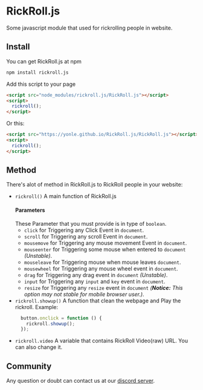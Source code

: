 # RickRoll.js
Some javascript module that used for rickrolling people in website.

## Install
You can get RickRoll.js at npm
```bash
npm install rickroll.js
```
Add this script to your page
```html
<script src="node_modules/rickroll.js/RickRoll.js"></script>
<script>
  rickroll();
</script>
```
Or this:
```html
<script src="https://yonle.github.io/RickRoll.js/RickRoll.js"></script>
<script>
  rickroll();
</script>
```
## Method
There's alot of method in RickRoll.js to RickRoll people in your website:
 - `rickroll()` A main function of RickRoll.js
   #### Parameters
    These Parameter that you must provide is in type of `boolean`.
    - `click` for Triggering any Click Event in `document`.
    - `scroll` for Triggering any scroll Event in `document`.
    - `mousemove` for Triggering any mouse movement Event in `document`.
    - `mouseenter` for Triggering some mouse when entered to `document` *(Unstable)*.
    - `mouseleave` for Triggering mouse when mouse leaves `document`.
    - `mousewheel` for Triggering any mouse wheel event in `document`.
    - `drag` for Triggering any drag event in `document` *(Unstable)*.
    - `input` for Triggering any `input` and `key` event in `document`.
    - `resize` for Triggering any `resize` event in `document` *(**Notice:** This option may not stable for mobile browser user.)*.
 - `rickroll.showup()` A function that clean the webpage and Play the rickroll.
   Example:
   ```js
     button.onclick = function () {
       rickroll.showup();
     });
   ```
 - `rickroll.video` A variable that contains RickRoll Video(raw) URL. You can also change it.
 
## Community
Any question or doubt can contact us at our [discord server](https://discord.gg/9S3ZCDR).
